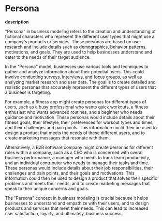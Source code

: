 # Persona

**description**

"Persona" in business modeling refers to the creation and understanding of fictional characters who represent the different user types that might use a company's products or services. These personas are based on user research and include details such as demographics, behavior patterns, motivations, and goals. They are used to help businesses understand and cater to the needs of their target audience.

In the "Persona" model, businesses use various tools and techniques to gather and analyze information about their potential users. This could involve conducting surveys, interviews, and focus groups, as well as analyzing market research and user data. The goal is to create detailed and realistic personas that accurately represent the different types of users that a business is targeting.

For example, a fitness app might create personas for different types of users, such as a busy professional who wants quick workouts, a fitness enthusiast who wants advanced routines, and a beginner who needs guidance and motivation. These personas would include details about their fitness goals, their lifestyle, their preferences for workout types and times, and their challenges and pain points. This information could then be used to design a product that meets the needs of these different users, and to create marketing messages that resonate with them.

Alternatively, a B2B software company might create personas for different roles within a company, such as a CEO who is concerned with overall business performance, a manager who needs to track team productivity, and an individual contributor who needs to manage their tasks and time. These personas would include details about their job responsibilities, their challenges and pain points, and their goals and motivations. This information could then be used to design a product that solves their specific problems and meets their needs, and to create marketing messages that speak to their unique concerns and goals.

The "Persona" concept in business modeling is crucial because it helps businesses to understand and empathize with their users, and to design products and services that meet their needs. This can lead to increased user satisfaction, loyalty, and ultimately, business success.